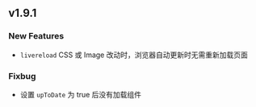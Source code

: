 ## v1.9.1

### New Features

* `livereload`  CSS 或 Image 改动时，浏览器自动更新时无需重新加载页面

### Fixbug

* 设置 `upToDate` 为 true 后没有加载组件